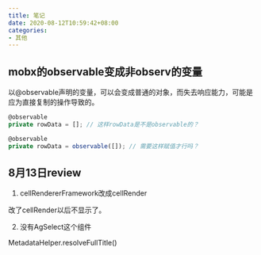 ```yaml
---
title: 笔记
date: 2020-08-12T10:59:42+08:00
categories:
- 其他
---
```


## mobx的observable变成非observ的变量

以@observable声明的变量，可以会变成普通的对象，而失去响应能力，可能是应为直接复制的操作导致的。
```ts
@observable
private rowData = []; // 这样rowData是不是observable的？

@observable
private rowData = observable([]); // 需要这样赋值才行吗？
```

## 8月13日review

1. cellRendererFramework改成cellRender

改了cellRender以后不显示了。

2. 没有AgSelect这个组件

MetadataHelper.resolveFullTitle()
